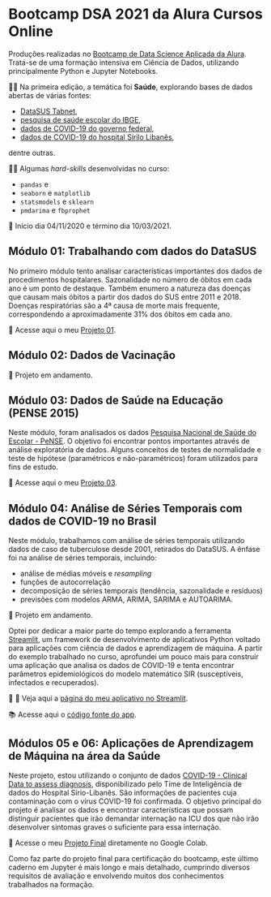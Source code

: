# Bootcamp DSA 2021 da Alura Cursos Online

Produções realizadas no [Bootcamp de Data Science Aplicada da Alura](https://www.alura.com.br/bootcamp/data-science-aplicada/matriculas-abertas). Trata-se de uma formação intensiva em Ciência de Dados, utilizando principalmente Python e Jupyter Notebooks.

:health_worker: Na primeira edição, a temática foi **Saúde**, explorando bases de dados abertas de várias fontes:
- [DataSUS Tabnet](https://datasus.saude.gov.br/informacoes-de-saude-tabnet/), 
- [pesquisa de saúde escolar do IBGE](https://www.ibge.gov.br/estatisticas/sociais/educacao/9134-pesquisa-nacional-de-saude-do-escolar.html?=&t=o-que-e), 
- [dados de COVID-19 do governo federal](https://covid.saude.gov.br/), 
- [dados de COVID-19 do hospital Sírilo Libanês](https://www.kaggle.com/S%C3%ADrio-Libanes/covid19), 

dentre outras.

:man_technologist: Algumas _hard-skills_ desenvolvidas no curso:
-  ```pandas``` e
- ```seaborn``` e ```matplotlib```
-  ```statsmodels``` e ```sklearn```
- ```pmdarima``` e ```fbprophet```

:date: Início dia 04/11/2020 e término dia 10/03/2021.

## Módulo 01: Trabalhando com dados do DataSUS

No primeiro módulo tento analisar características importantes dos dados de procedimentos hospitalares. Sazonalidade no número de óbitos em cada ano é um ponto de destaque. Também enumero a natureza das doenças que causam mais óbitos a partir dos dados do SUS entre 2011 e 2018. Doenças respiratórias são a 4ª causa de morte mais frequente, correspondendo a aproximadamente 31% dos óbitos em cada ano.

:green_book: Acesse aqui o meu [Projeto 01](./Bruno_Fontana_da_Silva_M01.ipynb).

## Módulo 02: Dados de Vacinação

:notebook: Projeto em andamento.

## Módulo 03: Dados de Saúde na Educação (PENSE 2015)

Neste módulo, foram analisados os dados [Pesquisa Nacional de Saúde do Escolar - PeNSE](https://www.ibge.gov.br/estatisticas/sociais/educacao/9134-pesquisa-nacional-de-saude-do-escolar.html?=&t=o-que-e). O objetivo foi encontrar pontos importantes através de análise exploratória de dados. Alguns conceitos de testes de normalidade e teste de hipótese (paramétricos e não-paramétricos) foram utilizados para fins de estudo.

:green_book: Acesse aqui o meu [Projeto 03](./Bruno_Fontana_da_Silva_M03.ipynb).

## Módulo 04: Análise de Séries Temporais com dados de COVID-19 no Brasil

Neste módulo, trabalhamos com análise de séries temporais utilizando dados de caso de tuberculose desde 2001, retirados do DataSUS. A ênfase foi na análise de séries temporais, incluindo:
- análise de médias móveis e _resampling_
- funções de autocorrelação
- decomposição de séries temporais (tendência, sazonalidade e resíduos)
- previsões com modelos ARMA, ARIMA, SARIMA e AUTOARIMA.

:notebook: Projeto em andamento.

Optei por dedicar a maior parte do tempo explorando a ferramenta [Streamlit](https://www.streamlit.io/), um framework de desenvolvimento de aplicativos Python voltado para aplicações com ciência de dados e aprendizagem de máquina. A partir do exemplo trabalhado no curso, aprofundei um pouco mais para construir uma aplicação que analisa os dados de COVID-19 e tenta encontrar parâmetros epidemiológicos do modelo matemático SIR (susceptíveis, infectados e recuperados).

:notebook_with_decorative_cover: :iphone: Veja aqui a [página do meu aplicativo no Streamlit](https://share.streamlit.io/fontanads/bootcamp_dsa_2021/main/src/app.py).

:books: Acesse aqui o [código fonte do app](./src/).

## Módulos 05 e 06: Aplicações de Aprendizagem de Máquina na área da Saúde

Neste projeto, estou utilizando o conjunto de dados [COVID-19 - Clinical Data to assess diagnosis](https://www.kaggle.com/S%C3%ADrio-Libanes/covid19), disponibilizado pelo Time de Inteligência de dados do Hospital Sírio-Libanês. São informações de pacientes cuja contaminação com o vírus COVID-19 foi confirmada. O objetivo principal do projeto é analisar os dados e encontrar características que possam distinguir pacientes que irão demandar internação na ICU dos que não irão desenvolver sintomas graves o suficiente para essa internação.

:green_book: Acesse o meu [Projeto Final](https://colab.research.google.com/drive/1puq4af0SnKjw5rs4vjC9NEnelQj1x6mY?usp=sharing) diretamente no Google Colab.

Como faz parte do projeto final para certificação do bootcamp, este último caderno em Jupyter é mais longo e mais detalhado, cumprindo diversos requisitos de avaliação e envolvendo muitos dos conhecimentos trabalhados na formação.

